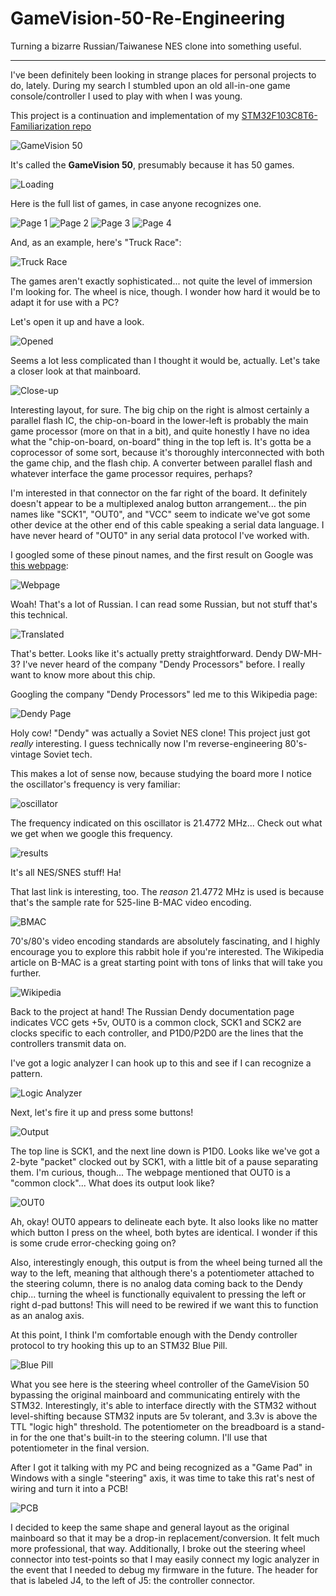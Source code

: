 # GameVision-50-Re-Engineering
Turning a bizarre Russian/Taiwanese NES clone into something useful.
___

I've been definitely been looking in strange places for personal projects to do, lately. During my search I stumbled upon an old all-in-one game console/controller I used to play with when I was young.

This project is a continuation and implementation of my [STM32F103C8T6-Familiarization repo](https://github.com/christian-kramer/STM32F103C8T6-Familiarization)

![GameVision 50](https://i.imgur.com/y6f7k1Y.jpg)

It's called the **GameVision 50**, presumably because it has 50 games.

![Loading](https://i.imgur.com/X0x8wN1.jpg)

Here is the full list of games, in case anyone recognizes one.

![Page 1](https://i.imgur.com/kHe6Co5.jpg)
![Page 2](https://i.imgur.com/1G9vRXh.jpg)
![Page 3](https://i.imgur.com/htxYzJD.jpg)
![Page 4](https://i.imgur.com/NKpHRS6.jpg)

And, as an example, here's "Truck Race":

![Truck Race](https://i.imgur.com/qHOYugw.jpg)

The games aren't exactly sophisticated... not quite the level of immersion I'm looking for. The wheel is nice, though. I wonder how hard it would be to adapt it for use with a PC?

Let's open it up and have a look.

![Opened](https://i.imgur.com/zB3j0u8.jpg)

Seems a lot less complicated than I thought it would be, actually. Let's take a closer look at that mainboard.

![Close-up](https://i.imgur.com/Eze8Wvi.jpg)

Interesting layout, for sure. The big chip on the right is almost certainly a parallel flash IC, the chip-on-board in the lower-left is probably the main game processor (more on that in a bit), and quite honestly I have no idea what the "chip-on-board, on-board" thing in the top left is. It's gotta be a coprocessor of some sort, because it's thoroughly interconnected with both the game chip, and the flash chip. A converter between parallel flash and whatever interface the game processor requires, perhaps?

I'm interested in that connector on the far right of the board. It definitely doesn't appear to be a multiplexed analog button arrangement... the pin names like "SCK1", "OUT0", and "VCC" seem to indicate we've got some other device at the other end of this cable speaking a serial data language. I have never heard of "OUT0" in any serial data protocol I've worked with.

I googled some of these pinout names, and the first result on Google was [this webpage](http://xn----ctbgeuhdtdb2b.xn--p1ai/price/dendy/?parts&d=DW-MH-3):

![Webpage](https://i.imgur.com/fidm5OU.png)

Woah! That's a lot of Russian. I can read some Russian, but not stuff that's this technical.

![Translated](https://i.imgur.com/A5Q3zKA.png)

That's better. Looks like it's actually pretty straightforward. Dendy DW-MH-3? I've never heard of the company "Dendy Processors" before. I really want to know more about this chip.

Googling the company "Dendy Processors" led me to this Wikipedia page:

![Dendy Page](https://i.imgur.com/gEAXmYE.png)

Holy cow! "Dendy" was actually a Soviet NES clone! This project just got *really* interesting. I guess technically now I'm reverse-engineering 80's-vintage Soviet tech.

This makes a lot of sense now, because studying the board more I notice the oscillator's frequency is very familiar:

![oscillator](https://i.imgur.com/09LDseW.png?1)

The frequency indicated on this oscillator is 21.4772 MHz... Check out what we get when we google this frequency.

![results](https://i.imgur.com/3eGZG3F.png)

It's all NES/SNES stuff! Ha!

That last link is interesting, too. The *reason* 21.4772 MHz is used is because that's the sample rate for 525-line B-MAC video encoding.

![BMAC](https://i.imgur.com/W12nYeU.png)

70's/80's video encoding standards are absolutely fascinating, and I highly encourage you to explore this rabbit hole if you're interested. The Wikipedia article on B-MAC  is a great starting point with tons of links that will take you further.

![Wikipedia](https://i.imgur.com/t1ZDlsw.png)

Back to the project at hand! The Russian Dendy documentation page indicates VCC gets +5v, OUT0 is a common clock, SCK1 and SCK2 are clocks specific to each controller, and P1D0/P2D0 are the lines that the controllers transmit data on.


I've got a logic analyzer I can hook up to this and see if I can recognize a pattern.

![Logic Analyzer](https://i.imgur.com/iWwLtU6.jpg)

Next, let's fire it up and press some buttons!

![Output](https://i.imgur.com/y2ItXpD.png)

The top line is SCK1, and the next line down is P1D0. Looks like we've got a 2-byte "packet" clocked out by SCK1, with a little bit of a pause separating them. I'm curious, though... The webpage mentioned that OUT0 is a "common clock"... What does its output look like?

![OUT0](https://i.imgur.com/FRWRZtJ.png)

Ah, okay! OUT0 appears to delineate each byte. It also looks like no matter which button I press on the wheel, both bytes are identical. I wonder if this is some crude error-checking going on?

Also, interestingly enough, this output is from the wheel being turned all the way to the left, meaning that although there's a potentiometer attached to the steering column, there is no analog data coming back to the Dendy chip... turning the wheel is functionally equivalent to pressing the left or right d-pad buttons! This will need to be rewired if we want this to function as an analog axis.

At this point, I think I'm comfortable enough with the Dendy controller protocol to try hooking this up to an STM32 Blue Pill.

![Blue Pill](https://i.imgur.com/ONhLSSB.jpg)

What you see here is the steering wheel controller of the GameVision 50 bypassing the original mainboard and communicating entirely with the STM32. Interestingly, it's able to interface directly with the STM32 without level-shifting because STM32 inputs are 5v tolerant, and 3.3v is above the TTL "logic high" threshold. The potentiometer on the breadboard is a stand-in for the one that's built-in to the steering column. I'll use that potentiometer in the final version.

After I got it talking with my PC and being recognized as a "Game Pad" in Windows with a single "steering" axis, it was time to take this rat's nest of wiring and turn it into a PCB!

![PCB](https://i.imgur.com/mTZuEmP.jpg)


I decided to keep the same shape and general layout as the original mainboard so that it may be a drop-in replacement/conversion. It felt much more professional, that way. Additionally, I broke out the steering wheel connector into test-points so that I may easily connect my logic analyzer in the event that I needed to debug my firmware in the future. The header for that is labeled J4, to the left of J5: the controller connector.
